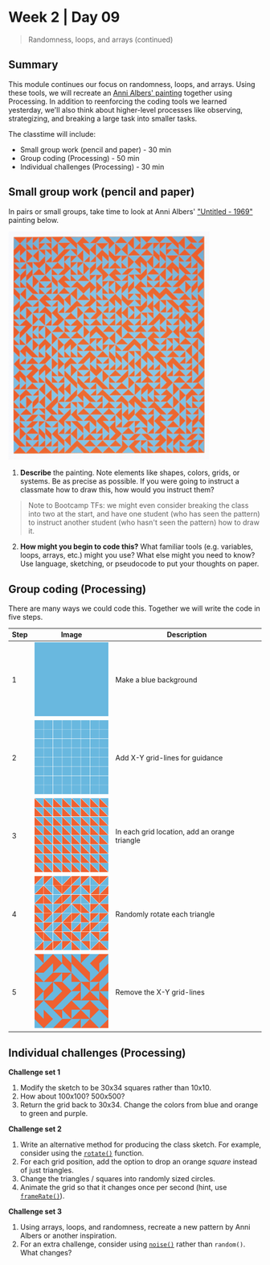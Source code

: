 # Week 2 | Day 09

> Randomness, loops, and arrays (continued)

## Summary

This module continues our focus on randomness, loops, and arrays. Using these tools, we will recreate an [Anni Albers' painting](https://nmwa.org/works/untitled-3) together using Processing. In addition to reenforcing the coding tools we learned yesterday, we'll also think about higher-level processes like observing, strategizing, and breaking a large task into smaller tasks.

The classtime will include:

* Small group work (pencil and paper) - 30 min
* Group coding (Processing) - 50 min
* Individual challenges (Processing) - 30 min


## Small group work (pencil and paper)

In pairs or small groups, take time to look at Anni Albers' ["Untitled - 1969"](https://nmwa.org/works/untitled-3) painting below.

<img src="readme_imgs/albers.png" width="400px">

1) **Describe** the painting. Note elements like shapes, colors, grids, or systems. Be as precise as possible. If you were going to instruct a classmate how to draw this, how would you instruct them?

> Note to Bootcamp TFs: we might even consider breaking the class into two at the start, and have one student (who has seen the pattern) to instruct another student (who hasn't seen the pattern) how to draw it.

2) **How might you begin to code this?** What familiar tools (e.g. variables, loops, arrays, etc.) might you use? What else might you need to know? Use language, sketching, or pseudocode to put your thoughts on paper.


## Group coding (Processing)

There are many ways we could code this. Together we will write the code in five steps.

| Step | Image | Description |
| ---- | ----- | ----------- |
| 1 | <img src="readme_imgs/albers1.png" width="150px"> | Make a blue background |
| 2 | <img src="readme_imgs/albers2.png" width="150px"> | Add X-Y grid-lines for guidance |
| 3 | <img src="readme_imgs/albers3.png" width="150px"> | In each grid location, add an orange triangle |
| 4 | <img src="readme_imgs/albers4.png" width="150px"> | Randomly rotate each triangle |
| 5 | <img src="readme_imgs/albers5.png" width="150px"> | Remove the X-Y grid-lines |


## Individual challenges (Processing)

**Challenge set 1**
1) Modify the sketch to be 30x34 squares rather than 10x10.
1) How about 100x100? 500x500?
1) Return the grid back to 30x34. Change the colors from blue and orange to green and purple.

**Challenge set 2**
1) Write an alternative method for producing the class sketch. For example, consider using the [`rotate()`](https://processing.org/reference/rotate_.html) function.
1) For each grid position, add the option to drop an orange *square* instead of just triangles.
1) Change the triangles / squares into randomly sized circles.
1) Animate the grid so that it changes once per second (hint, use [`frameRate()`](https://processing.org/reference/frameRate_.html)).

**Challenge set 3**
1) Using arrays, loops, and randomness, recreate a new pattern by Anni Albers or another inspiration. 
1) For an extra challenge, consider using [`noise()`](https://processing.org/reference/noise_.html) rather than `random()`. What changes?
